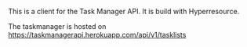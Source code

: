 This is a client for the Task Manager API.
It is build with Hyperresource.

The taskmanager is hosted on https://taskmanagerapi.herokuapp.com/api/v1/tasklists
